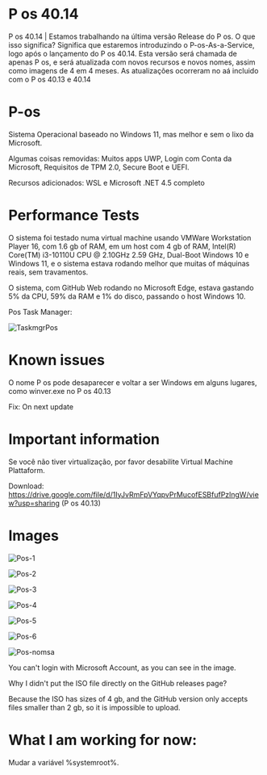 # P os 40.14

P os 40.14 | Estamos trabalhando na última versão Release do P os. O que isso significa? Significa que estaremos introduzindo o P-os-As-a-Service, logo após o lançamento do P os 40.14. Esta versão será chamada de apenas P os, e será atualizada com novos recursos e novos nomes, assim como imagens de 4 em 4 meses. As atualizações ocorreram no aá incluido com o P os 40.13 e 40.14 

# P-os
Sistema Operacional baseado no Windows 11, mas melhor e sem o lixo da Microsoft.

Algumas coisas removidas: Muitos apps UWP, Login com Conta da Microsoft, Requisitos de TPM 2.0, Secure Boot e UEFI.

Recursos adicionados: WSL e Microsoft .NET 4.5 completo

# Performance Tests
O sistema foi testado numa virtual machine usando VMWare Workstation Player 16, com 1.6 gb of RAM, em um host com 4 gb of RAM, Intel(R) Core(TM) i3-10110U CPU @ 2.10GHz   2.59 GHz, Dual-Boot Windows 10 e Windows 11, e o sistema estava rodando melhor que muitas of máquinas reais, sem travamentos.

O sistema, com GitHub Web rodando no Microsoft Edge, estava gastando 5% da CPU, 59% da RAM e 1% do disco, passando o host Windows 10.

Pos Task Manager: 

![TaskmgrPos](https://user-images.githubusercontent.com/78425126/133113160-d595fbb0-c76b-47dc-8aef-cbfc322fdb0d.PNG)


# Known issues

O nome P os pode desaparecer e voltar a ser Windows em alguns lugares, como winver.exe no P os 40.13

Fix: On next update

# Important information

Se você não tiver virtualização, por favor desabilite Virtual Machine Plattaform.

Download: https://drive.google.com/file/d/1IyJvRmFpVYqpvPrMucofESBfufPzlngW/view?usp=sharing (P os 40.13)
# Images

![Pos-1](https://user-images.githubusercontent.com/78425126/133007541-928567ce-7bd4-433f-ad41-15025eaad197.PNG)

![Pos-2](https://user-images.githubusercontent.com/78425126/133007555-9d951a22-5c55-4aec-9251-7e33468bce5b.PNG)

![Pos-3](https://user-images.githubusercontent.com/78425126/133007567-0b9ef443-58e1-48a4-bde9-7609417acf83.PNG)

![Pos-4](https://user-images.githubusercontent.com/78425126/133007576-e82e02a4-c5e9-4e47-a36b-b8d8c4a7b2eb.PNG)

![Pos-5](https://user-images.githubusercontent.com/78425126/133007586-af417c5f-db2a-45c6-bf0c-cbed83376284.PNG)

![Pos-6](https://user-images.githubusercontent.com/78425126/133007592-9ba71ce8-9387-4468-ae8f-65e8429d9a0f.PNG)

![Pos-nomsa](https://user-images.githubusercontent.com/78425126/133007609-1e7e2791-6220-4a22-8af3-76756e77dc8e.PNG)

You can't login with Microsoft Account, as you can see in the image.

Why I didn't put the ISO file directly on the GitHub releases page?

Because the ISO has sizes of 4 gb, and the GitHub version only accepts files smaller than 2 gb, so it is impossible to upload.


# What I am working for now:

Mudar a variável %systemroot%.
